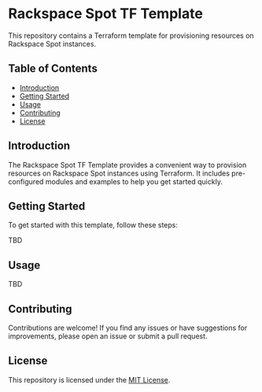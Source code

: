 # Rackspace Spot TF Template

This repository contains a Terraform template for provisioning resources on Rackspace Spot instances.

## Table of Contents

- [Introduction](#introduction)
- [Getting Started](#getting-started)
- [Usage](#usage)
- [Contributing](#contributing)
- [License](#license)

## Introduction

The Rackspace Spot TF Template provides a convenient way to provision resources on Rackspace Spot instances using Terraform. It includes pre-configured modules and examples to help you get started quickly.

## Getting Started

To get started with this template, follow these steps:

TBD

## Usage

TBD

## Contributing

Contributions are welcome! If you find any issues or have suggestions for improvements, please open an issue or submit a pull request.

## License

This repository is licensed under the [MIT License](LICENSE).